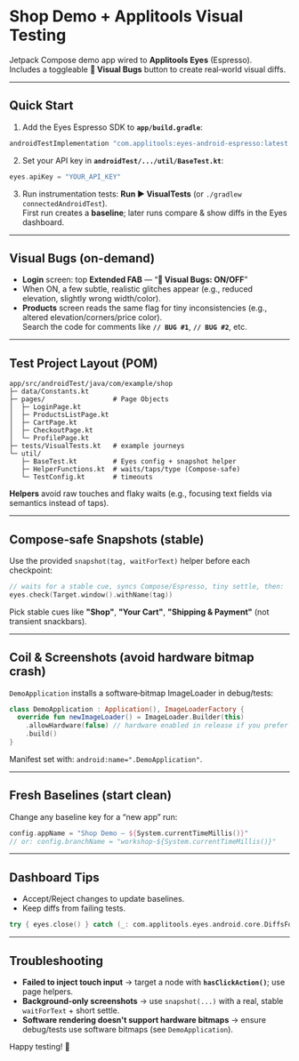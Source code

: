 # Shop Demo + Applitools Visual Testing

Jetpack Compose demo app wired to **Applitools Eyes** (Espresso).  
Includes a toggleable **🐞 Visual Bugs** button to create real‑world visual diffs.

---

## Quick Start

1) Add the Eyes Espresso SDK to **`app/build.gradle`**:
```gradle
androidTestImplementation "com.applitools:eyes-android-espresso:latest.release"
```

2) Set your API key in **`androidTest/.../util/BaseTest.kt`**:
```kotlin
eyes.apiKey = "YOUR_API_KEY"
```

3) Run instrumentation tests: **Run ▶ VisualTests** (or `./gradlew connectedAndroidTest`).  
   First run creates a **baseline**; later runs compare & show diffs in the Eyes dashboard.

---

## Visual Bugs (on-demand)

- **Login** screen: top **Extended FAB** — “**🐞 Visual Bugs: ON/OFF**”
- When ON, a few subtle, realistic glitches appear (e.g., reduced elevation, slightly wrong width/color).
- **Products** screen reads the same flag for tiny inconsistencies (e.g., altered elevation/corners/price color).  
  Search the code for comments like **`// BUG #1`**, **`// BUG #2`**, etc.

---

## Test Project Layout (POM)

```
app/src/androidTest/java/com/example/shop
├─ data/Constants.kt
├─ pages/                 # Page Objects
│  ├─ LoginPage.kt
│  ├─ ProductsListPage.kt
│  ├─ CartPage.kt
│  ├─ CheckoutPage.kt
│  └─ ProfilePage.kt
├─ tests/VisualTests.kt   # example journeys
└─ util/
   ├─ BaseTest.kt         # Eyes config + snapshot helper
   ├─ HelperFunctions.kt  # waits/taps/type (Compose-safe)
   └─ TestConfig.kt       # timeouts
```

**Helpers** avoid raw touches and flaky waits (e.g., focusing text fields via semantics instead of taps).

---

## Compose‑safe Snapshots (stable)

Use the provided `snapshot(tag, waitForText)` helper before each checkpoint:
```kotlin
// waits for a stable cue, syncs Compose/Espresso, tiny settle, then:
eyes.check(Target.window().withName(tag))
```
Pick stable cues like **"Shop"**, **"Your Cart"**, **"Shipping & Payment"** (not transient snackbars).

---

## Coil & Screenshots (avoid hardware bitmap crash)

`DemoApplication` installs a software‑bitmap ImageLoader in debug/tests:
```kotlin
class DemoApplication : Application(), ImageLoaderFactory {
  override fun newImageLoader() = ImageLoader.Builder(this)
    .allowHardware(false) // hardware enabled in release if you prefer
    .build()
}
```
Manifest set with: `android:name=".DemoApplication"`.

---

## Fresh Baselines (start clean)

Change any baseline key for a “new app” run:
```kotlin
config.appName = "Shop Demo – ${System.currentTimeMillis()}"
// or: config.branchName = "workshop-${System.currentTimeMillis()}"
```

---

## Dashboard Tips

- Accept/Reject changes to update baselines.
- Keep diffs from failing tests.
```kotlin
try { eyes.close() } catch (_: com.applitools.eyes.android.core.DiffsFoundException) {}
```

---

## Troubleshooting

- **Failed to inject touch input** → target a node with **`hasClickAction()`**; use page helpers.
- **Background‑only screenshots** → use `snapshot(...)` with a real, stable `waitForText` + short settle.
- **Software rendering doesn't support hardware bitmaps** → ensure debug/tests use software bitmaps (see `DemoApplication`).

Happy testing! 🎉
